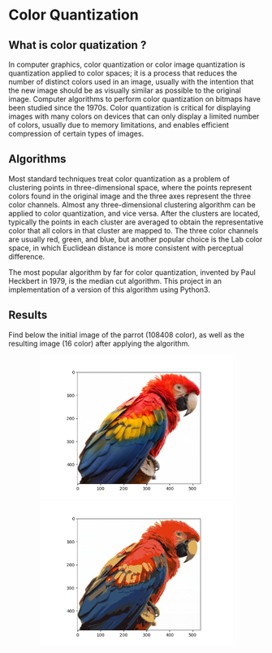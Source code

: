 # Color Quantization

## What is color quatization ?
In computer graphics, color quantization or color image quantization is quantization applied to color spaces; it is a process that reduces the number of distinct colors used in an image, usually with the intention that the new image should be as visually similar as possible to the original image. Computer algorithms to perform color quantization on bitmaps have been studied since the 1970s. Color quantization is critical for displaying images with many colors on devices that can only display a limited number of colors, usually due to memory limitations, and enables efficient compression of certain types of images.

## Algorithms
Most standard techniques treat color quantization as a problem of clustering points in three-dimensional space, where the points represent colors found in the original image and the three axes represent the three color channels. Almost any three-dimensional clustering algorithm can be applied to color quantization, and vice versa. After the clusters are located, typically the points in each cluster are averaged to obtain the representative color that all colors in that cluster are mapped to. The three color channels are usually red, green, and blue, but another popular choice is the Lab color space, in which Euclidean distance is more consistent with perceptual difference.

The most popular algorithm by far for color quantization, invented by Paul Heckbert in 1979, is the median cut algorithm. This project in an implementation of a version of this algorithm using Python3.

## Results
Find below the initial image of the parrot (108408 color), as well as the resulting image (16 color) after applying the algorithm.

<p align="center" style="margin: 0px 0px 0px 0px;">
  <img src="https://github.com/y-aoub/color_quatization/blob/main/parrot_initial_image.png" width="380" title="hover text">
  
  <img src="https://github.com/y-aoub/color_quatization/blob/main/parrot_final_image.png" style="margin: 0px 0px 0px 0px;" width="380" alt="accessibility text">
</p>


